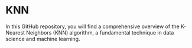 # KNN
In this GitHub repository, you will find a comprehensive overview of the K-Nearest Neighbors (KNN) algorithm, a fundamental technique in data science and machine learning.
